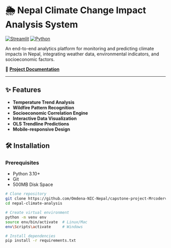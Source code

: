 # 🌦️ Nepal Climate Change Impact Analysis System

[![Streamlit](https://img.shields.io/badge/Streamlit-FF4B4B?style=for-the-badge&logo=Streamlit&logoColor=white)](https://streamlit.io)
[![Python](https://img.shields.io/badge/Python-3.10%2B-blue?style=for-the-badge&logo=python)](https://www.python.org)

An end-to-end analytics platform for monitoring and predicting climate impacts in Nepal, integrating weather data, environmental indicators, and socioeconomic factors.

📄 **[Project Documentation](https://omdena-nic-nepal.github.io/capstone-project-Mrcoderv/Documentation.html)**

---
## ✨ Features

- **Temperature Trend Analysis**
- **Wildfire Pattern Recognition**
- **Socioeconomic Correlation Engine**
- **Interactive Data Visualization**
- **OLS Trendline Predictions**
- **Mobile-responsive Design**

## 🛠️ Installation

### Prerequisites
- Python 3.10+
- Git
- 500MB Disk Space

```bash
# Clone repository
git clone https://github.com/Omdena-NIC-Nepal/capstone-project-Mrcoderv.git
cd nepal-climate-analysis

# Create virtual environment
python -m venv env
source env/bin/activate  # Linux/Mac
env\Scripts\activate     # Windows

# Install dependencies
pip install -r requirements.txt
